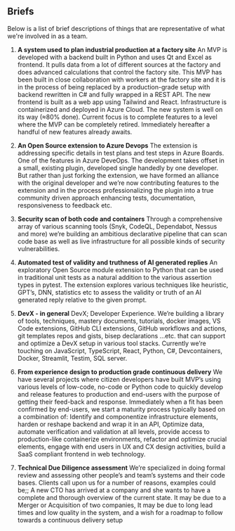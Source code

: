 ## Briefs

Below is a list of brief descriptions of things that are representative of what we're involved in as a team.

1. **A system used to plan industrial production at a factory site**
An MVP is developed with a backend built in Python and uses Qt and Excel as frontend. It pulls data from a lot of different sources at the factory and does advanced calculations that control the factory site. This MVP has been built in close collaboration with workers at the factory site and it is in the process of being replaced by a production-grade setup with backend rewritten in C# and fully wrapped in a REST API. The new frontend is built as a web app using Tailwind and React. Infrastructure is containerized and deployed in Azure Cloud. The new system is well on its way (≈80% done). Current focus is to complete features to a level where the MVP can be completely retired. Immediately hereafter a handful of new features already awaits.

2. **An Open Source extension to Azure Devops**
The extension is addressing specific details in test plans and test steps in Azure Boards. One of the features in Azure DeveOps. The development takes offset in a small, existing plugin, developed single handedly by one developer. But rather than just forking the extension, we have formed an alliance with the original developer and we’re now contributing features to the extension and in the process professionalizing the plugin into a true community driven approach enhancing tests, documentation, responsiveness to feedback etc.

3. **Security scan of both code and containers**
Through a comprehensive array of various scanning tools (Snyk, CodeQL, Dependabot, Nessus and more) we’re building an ambitious declarative pipeline that can scan code base as well as live infrastructure for all possible kinds of security vulnerabilities. 

4. **Automated test of validity and truthness of AI generated replies**
An exploratory Open Source module extension to Python that can be used in traditional unit tests as a natural addition to the various assertion types in pytest. The extension explores various techniques like heuristic, GPT’s, DNN, statistics etc to assess the validity or truth of an AI generated reply relative to the given prompt.  

5. **DevX - in general**
DevX; Developer Experience. We’re building a library of tools, techniques, mastery documents, tutorials, docker images, VS Code extensions, GitHub CLI extensions, GitHub workflows and actions, git templates repos and gists, bisep declarations ...etc. that can support and optimize a DevX setup in various tool stacks. Currently we’re touching on JavaScript, TypeScript, React, Python, C#, Devcontainers, Docker, Streamlit, Testim, SQL server.

6. **From experience design to production grade continuous delivery**
We have several projects where citizen developers have built MVP’s using various levels of low-code, no-code or Python code to quickly develop and release features to production and end-users with the purpose of getting their feed-back and response. Immediately when a fit has been confirmed by end-users, we start a maturity process typically based on a combination of: Identify and componentize infrastructure elements, harden or reshape backend and wrap it in an API, Optimize data, automate verification and validation at all levels, provide access to production-like containerize environments, refactor and optimize crucial elements, engage with end users in UX and CX design activities, build  a SaaS compliant frontend in web technology.

7. **Technical Due Diligence assessment**
We’re specialized in doing formal review and assessing other people’s and team’s systems and their code bases. Clients call upon us for a number of reasons, examples could be;; A new CTO has arrived at a company and she wants to have a complete and thorough overview of the current state. It may be due to a Merger or Acquisition of two companies, It may be due to long lead times and low quality in the system, and a wish for a roadmap to follow towards a continuous delivery setup
